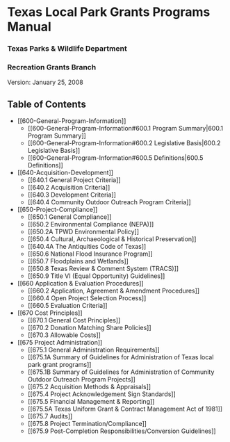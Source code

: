 # Texas Local Park Grants Programs Manual
### Texas Parks & Wildlife Department
### Recreation Grants Branch

Version: January 25, 2008

## Table of Contents
- [[600-General-Program-Information]]
  - [[600-General-Program-Information#600.1 Program Summary|600.1 Program Summary]]
  - [[600-General-Program-Information#600.2 Legislative Basis|600.2 Legislative Basis]]
  - [[600-General-Program-Information#600.5 Definitions|600.5 Definitions]]
- [[640-Acquisition-Development]]
  - [[640.1 General Project Criteria]]
  - [[640.2 Acquisition Criteria]]
  - [[640.3 Development Criteria]]
  - [[640.4 Community Outdoor Outreach Program Criteria]]
- [[650-Project-Compliance]]
  - [[650.1 General Compliance]]
  - [[650.2 Environmental Compliance (NEPA)]]
  - [[650.2A TPWD Environmental Policy]]
  - [[650.4 Cultural, Archaeological & Historical Preservation]]
  - [[640.4A The Antiquities Code of Texas]]
  - [[650.6 National Flood Insurance Program]]
  - [[650.7 Floodplains and Wetlands]]
  - [[650.8 Texas Review & Comment System (TRACS)]]
  - [[650.9 Title VI (Equal Opportunity) Guidelines]]
- [[660 Application & Evaluation Procedures]]
  - [[660.2 Application, Agreement & Amendment Procedures]]
  - [[660.4 Open Project Selection Process]]
  - [[660.5 Evaluation Criteria]]
- [[670 Cost Principles]]
  - [[670.1 General Cost Principles]]
  - [[670.2 Donation Matching Share Policies]]
  - [[670.3 Allowable Costs]]
- [[675 Project Administration]]
  - [[675.1 General Administration Requirements]]
  - [[675.1A Summary of Guidelines for Administration of Texas local park grant programs]]
  - [[675.1B Summary of Guidelines for Administration of Community Outdoor Outreach Program Projects]]
  - [[675.2 Acquisition Methods & Appraisals]]
  - [[675.4 Project Acknowledgement Sign Standards]]
  - [[675.5 Financial Management & Reporting]]
  - [[675.5A Texas Uniform Grant & Contract Management Act of 1981]]
  - [[675.7 Audits]]
  - [[675.8 Project Termination/Compliance]]
  - [[675.9 Post-Completion Responsibilities/Conversion Guidelines]]


[//begin]: # "Autogenerated link references for markdown compatibility"
[600 General Program Information]: <600 General Program Information.md> "600 General Program Information"
[600 General Program Information#600.1 Program Summary|600.1 Program Summary]: <600 General Program Information.md> "600 General Program Information"
[600 General Program Information#600.2 Legislative Basis|600.2 Legislative Basis]: <600 General Program Information.md> "600 General Program Information"
[600 General Program Information#600.5 Definitions|600.5 Definitions]: <600 General Program Information.md> "600 General Program Information"
[640 Acquisition & Development]: <640 Acquisition & Development.md> "640 Acquisition & Development"
[650 Project Compliance]: <650 Project Compliance.md> "650 Project Compliance"
[//end]: # "Autogenerated link references"